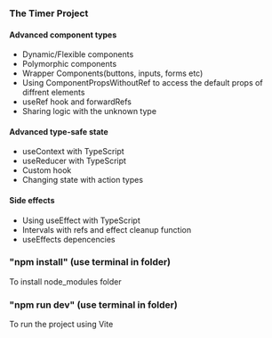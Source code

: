 ### The Timer Project

#### Advanced component types

* Dynamic/Flexible components
* Polymorphic components
* Wrapper Components(buttons, inputs, forms etc)
* Using ComponentPropsWithoutRef to access the default props of diffrent elements
* useRef hook and forwardRefs
* Sharing logic with the unknown type

#### Advanced type-safe state

* useContext with TypeScript
* useReducer with TypeScript
* Custom hook
* Changing state with action types

#### Side effects

* Using useEffect with TypeScript
* Intervals with refs and effect cleanup function
* useEffects depencencies


### "npm install" (use terminal in folder)

To install node_modules folder 

### "npm run dev" (use terminal in folder)
To run the project using Vite